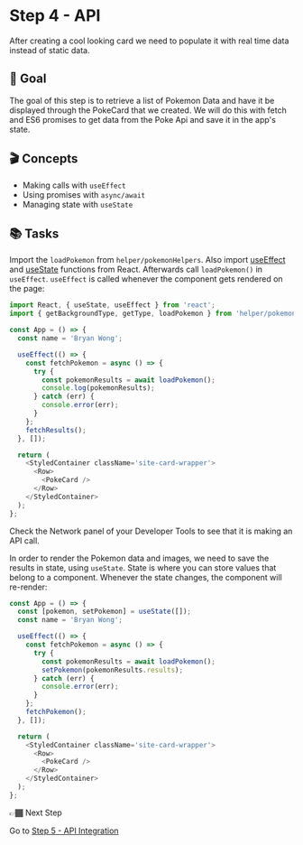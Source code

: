 # Step 4 - API

After creating a cool looking card we need to populate it with real time data instead of static data.

## 🥇 Goal

The goal of this step is to retrieve a list of Pokemon Data and have it be displayed through the PokeCard that we created. We will do this with fetch and ES6 promises to get data from the Poke Api and save it in the app's state.

## 🎬 Concepts

- Making calls with `useEffect`
- Using promises with `async/await`
- Managing state with `useState`

## 📚 Tasks

Import the `loadPokemon` from `helper/pokemonHelpers`. Also import [useEffect](https://reactjs.org/docs/hooks-effect.html) and [useState](https://reactjs.org/docs/hooks-state.html) functions from React. Afterwards call `loadPokemon()` in `useEffect`. `useEffect` is called whenever the component gets rendered on the page:

```javascript
import React, { useState, useEffect } from 'react';
import { getBackgroundType, getType, loadPokemon } from 'helper/pokemonHelpers';

const App = () => {
  const name = 'Bryan Wong';

  useEffect(() => {
    const fetchPokemon = async () => {
      try {
        const pokemonResults = await loadPokemon();
        console.log(pokemonResults);
      } catch (err) {
        console.error(err);
      }
    };
    fetchResults();
  }, []);

  return (
    <StyledContainer className='site-card-wrapper'>
      <Row>
        <PokeCard />
      </Row>
    </StyledContainer>
  );
};
```

Check the Network panel of your Developer Tools to see that it is making an API call.

In order to render the Pokemon data and images, we need to save the results in state, using `useState`. State is where you can store values that belong to a component. Whenever the state changes, the component will re-render:

```javascript
const App = () => {
  const [pokemon, setPokemon] = useState([]);
  const name = 'Bryan Wong';

  useEffect(() => {
    const fetchPokemon = async () => {
      try {
        const pokemonResults = await loadPokemon();
        setPokemon(pokemonResults.results);
      } catch (err) {
        console.error(err);
      }
    };
    fetchPokemon();
  }, []);

  return (
    <StyledContainer className='site-card-wrapper'>
      <Row>
        <PokeCard />
      </Row>
    </StyledContainer>
  );
};
```

👉🏾 Next Step

Go to [Step 5 - API Integration]('https://github.com/wongband/react-pokedex-workshop/blob/master/steps/Step-5.md)
